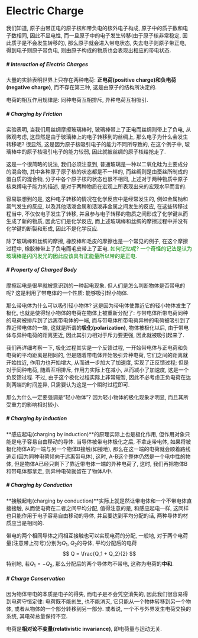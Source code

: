 # Electric Charge


我们知道, 原子由带正电的原子核和带负电的核外电子构成, 原子中的质子数和电子数相同, 因此不显电性, 而一旦原子中的电子发生转移(由于原子核非常稳定, 因此质子是不会发生转移的), 那么原子就会进入带电状态, 失去电子则原子带正电, 得到电子则原子带负电, 则由原子构成的物质也会表现出相应的带电状态.



##### # Interaction of Electric Charges

大量的实验表明世界上只存在两种电荷: **正电荷(positive charge)**和**负电荷(negative charge)**, 而不存在第三种, 这是由原子的结构所决定的.

电荷的相互作用规律是: 同种电荷互相排斥, 异种电荷互相吸引.



##### # Charging by Friction

实验表明, 当我们用丝绸摩擦玻璃棒时, 玻璃棒带上了正电而丝绸则带上了负电, 从微观考虑, 这显然是由于玻璃棒上的电子转移到的丝绸上, 那么电子为什么会发生转移呢? 很显然, 这是因为原子核吸引电子的能力不同所导致的, 在这个例子中, 玻璃棒中的原子核吸引电子的能力较弱, 因此就被丝绸的原子核给抢走了.

这是一个很简略的说法, 我们必须注意到, 普通玻璃是一种以二氧化硅为主要成分的混合物, 其中各种原子原子核的状态都是不一样的, 而丝绸则是由蚕丝所制成的蛋白质的混合物, 分子中各个原子核的状态也很不相同, 上述对于两种物质中原子核束缚电子能力的描述, 是对于两种物质在宏观上所表现出来的宏观水平而言的.

容易联想到的是, 这种电子转移的情况在化学反应中是经常发生的, 例如金属钠和氯气发生的反应, 以及其他活泼金属和活泼非金属之间发生的反应, 在这些转移过程当中, 不仅仅电子发生了转移, 并且参与电子转移的物质之间形成了化学键从而生成了新的物质, 因此它们是化学反应, 而上述玻璃棒和丝绸的摩擦过程中并没有化学键的断裂和形成, 因此不是化学反应.

除了玻璃棒和丝绸的摩擦, 橡胶棒和毛皮的摩擦也是一个常见的例子, 在这个摩擦过程中, 橡胶棒带上了负电而毛皮带上了正电. <span style="color: green">如何记忆呢? 一个奇怪的记法是认为玻璃棒是闪闪发光的因此应该具有正能量所以带的是正电. </span>



##### # Property of Charged Body

摩擦起电是很早就被意识到的一种起电现象. 但人们是怎么判断物体是否带电的呢? 这是利用了带电体的一个性质: 能够吸引轻小物体.

那么带电体为什么可以吸引轻小物体? 这是因为带电体使靠近它的轻小物体发生了极化, 也就是使得轻小物体的电荷在物体上被重新分配了: 与带电体所带电荷同种的电荷被排斥到了远离带电体的一端, 而与带电体所带电荷异种的电荷被吸引到了靠近带电体的一端, 这就是所谓的**极化(polarization)**, 物体被极化以后, 由于带电体与异种电荷的距离更近, 因此其引力相对于斥力要更强, 因此就被吸引起来了.

我们再详细考察一下, 极化过程其实是一个反馈过程, 一开始带电体与正电荷和负电荷的平均距离是相同的, 但是随着带电体开始吸引异种电荷, 它们之间的距离就开始拉近, 作用力也开始增大, 从而进一步加大了加速度, 实现了正反馈过程; 但是对于同种电荷, 随着互相排斥, 作用力实际上在减小, 从而减小了加速度, 这是一个负反馈过程. 不过, 由于这个极化过程实际上非常短暂, 因此不必考虑正负电荷在达到两端的时间差异, 只需要认为这是一个瞬时过程即可.

那么为什么一定要强调是“轻小物体”? 因为轻小物体的极化现象才明显, 而且其所受重力的影响相对较小.



##### # Charging by Induction

**感应起电(charging by induction)**的原理实际上也是极化作用, 但作用对象只能是电子容易自由移动的导体. 当导体被带电体极化之后, 不拿走带电体, 如果将被极化物体A的一端与另一个物体B接触(如接地), 那么在这一端的电荷就会顺着路线逃走(因为同种电荷倾向于远离带电体), 这时, A-B这个整体仍然是一个电中性的物体, 但是物体A已经只剩下了靠近带电体一端的异种电荷了, 这时, 我们再把物体B和带电体都拿走, 则异种电荷就留在了物体A中.



##### # Charging by Conduction

**接触起电(charging by conduction)**实际上就是然让带电体和一个不带电体直接接触, 从而使电荷在二者之间平均分配, 值得注意的是, 和感应起电一样, 这同样也只能作用于电子容易自由移动的导体, 并且要达到平均分配的话, 两种导体的材质应当是相同的.

带电的两个相同导体之间相互接触也可以实现电荷的分配, 一般地, 对于两个电荷量(注意带上符号)分别为$Q_1$, $Q_2$的导体, 平均分配后的电荷
$$
Q = \frac{Q_1 + Q_2}{2}
$$
特别地, 若$Q_1 = -Q_2$, 那么分配后的两个导体均不带电, 这称为电荷的**中和**.



##### # Charge Conservation

因为物体带电的本质是电子的得失, 而电子是不会凭空消失的, 因此我们很容易得到电荷守恒定律: 电荷既不能创生, 也不能消灭, 它只能从一个物体转移到另一个物体, 或者从物体的一个部分转移到另一部分. 或者说, 一个不与外界发生电荷交换的系统, 其电荷总量保持不变.

电荷是**相对论不变量(relativistic invariance)**, 即电荷量与运动无关.

